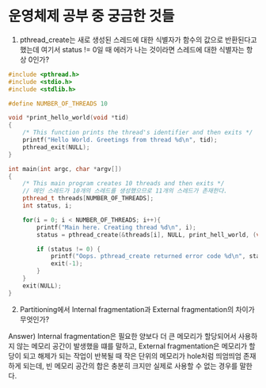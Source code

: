 # 운영체제 공부 중 궁금한 것들

1. pthread_create는 새로 생성된 스레드에 대한 식별자가 함수의 값으로 반환된다고 했는데 여기서 status != 0일 때 에러가 나는 것이라면 스레드에 대한 식별자는 항상 0인가?

```C++
#include <pthread.h>
#include <stdio.h>
#include <stdlib.h>

#define NUMBER_OF_THREADS 10

void *print_hello_world(void *tid)
{
    /* This function prints the thread's identifier and then exits */
    printf("Hello World. Greetings from thread %d\n", tid);
    pthread_exit(NULL);
}

int main(int argc, char *argv[])
{
    /* This main program creates 10 threads and then exits */
    // 메인 스레드가 10개의 스레드를 생성했으므로 11개의 스레드가 존재한다.
    pthread_t threads[NUMBER_OF_THREADS];
    int status, i;

    for(i = 0; i < NUMBER_OF_THREADS; i++){
        printf("Main here. Creating thread %d\n", i);
        status = pthread_create(&threads[i], NULL, print_hell_world, (void *)i);

        if (status != 0) {
            printf("Oops. pthread_create returned error code %d\n", status)
            exit(-1);
        }
    }
    exit(NULL);
}
```

2. Partitioning에서 Internal fragmentation과 External fragmentation의 차이가 무엇인가?

Answer) Internal fragmentation은 필요한 양보다 더 큰 메모리가 할당되어서 사용하지 않는 메모리 공간이 발생했을 떄를 말하고, External fragmentation은 메모리가 할당이 되고 해제가 되는 작업이 반복될 때 작은 단위의 메모리가 hole처럼 띄엄띄엄 존재하게 되는데, 빈 메모리 공간의 합은 충분히 크지만 실제로 사용할 수 없는 경우를 말한다.

